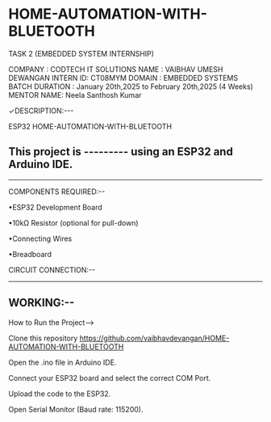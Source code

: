 # HOME-AUTOMATION-WITH-BLUETOOTH
TASK 2 (EMBEDDED SYSTEM INTERNSHIP)


COMPANY  : CODTECH IT SOLUTIONS
NAME     : VAIBHAV UMESH DEWANGAN
INTERN ID: CT08MYM
DOMAIN   : EMBEDDED SYSTEMS
BATCH DURATION : January 20th,2025 to February 20th,2025 (4 Weeks)
MENTOR NAME: Neela Santhosh Kumar


✓DESCRIPTION:---

ESP32 HOME-AUTOMATION-WITH-BLUETOOTH

This project is --------- using an ESP32 and Arduino IDE.
-------------------------------------------------
------------------------------------------
COMPONENTS REQUIRED:--

•ESP32 Development Board

•10kΩ Resistor (optional for pull-down)

•Connecting Wires

•Breadboard


CIRCUIT CONNECTION:--

-------------------------------------------------
WORKING:--
-------------------------------------------------

How to Run the Project-->

Clone this repository
https://github.com/vaibhavdevangan/HOME-AUTOMATION-WITH-BLUETOOTH

Open the .ino file in Arduino IDE.

Connect your ESP32 board and select the correct COM Port.

Upload the code to the ESP32.

Open Serial Monitor (Baud rate: 115200).

